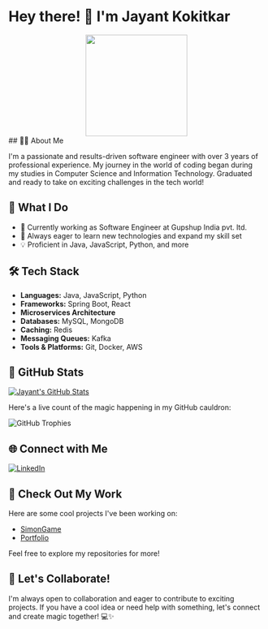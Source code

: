 # Hey there! 👋 I'm Jayant Kokitkar
<div align="center">
  <img src="https://media.giphy.com/media/zhYSVCirREeIZtONCI/giphy.gif" width="200" height="200"/>
</div>
## 👨‍💻 About Me

I'm a passionate and results-driven software engineer with over 3 years of professional experience. My journey in the world of coding began during my studies in Computer Science and Information Technology. Graduated and ready to take on exciting challenges in the tech world!

## 🚀 What I Do

- 💼 Currently working as Software Engineer at Gupshup India pvt. ltd.
- 🌱 Always eager to learn new technologies and expand my skill set
- 💡 Proficient in Java, JavaScript, Python, and more

## 🛠️ Tech Stack

- **Languages:** Java, JavaScript, Python
- **Frameworks:** Spring Boot, React
- **Microservices Architecture**
- **Databases:** MySQL, MongoDB
- **Caching:** Redis
- **Messaging Queues:** Kafka
- **Tools & Platforms:** Git, Docker, AWS

## 🌟 GitHub Stats

[![Jayant's GitHub Stats](https://github-readme-stats.vercel.app/api?username=Jayantkokitkar&show_icons=true&hide_title=true&hide_border=true)](https://github.com/Jayantkokitkar)

Here's a live count of the magic happening in my GitHub cauldron:

![GitHub Trophies](https://github-profile-trophy.vercel.app/?username=Jayantkokitkar&theme=dracula)


## 🌐 Connect with Me

[![LinkedIn](https://img.shields.io/badge/LinkedIn-JayantKokitkar-blue?style=flat-square&logo=linkedin)](www.linkedin.com/in/jayant-kokitkar-414417172)


## 🚀 Check Out My Work

Here are some cool projects I've been working on:

- [SimonGame](https://github.com/Jayantkokitkar/jquery_simon_game)
- [Portfolio](https://github.com/Jayantkokitkar/webportfolio)


Feel free to explore my repositories for more!

## 🌱 Let's Collaborate!

I'm always open to collaboration and eager to contribute to exciting projects. If you have a cool idea or need help with something, let's connect and create magic together! 💻✨


